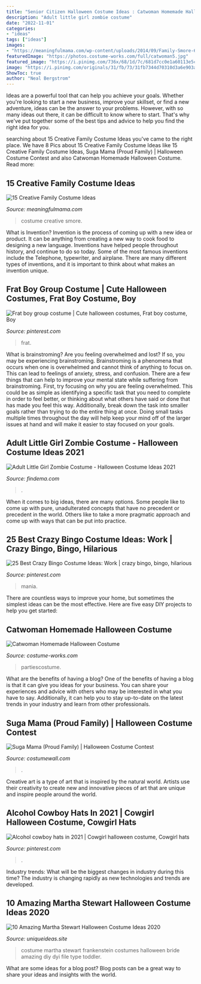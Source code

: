```yaml
---
title: "Senior Citizen Halloween Costume Ideas : Catwoman Homemade Halloween Costume"
description: "Adult little girl zombie costume"
date: "2022-11-01"
categories:
- "ideas"
tags: ["ideas"]
images:
- "https://meaningfulmama.com/wp-content/uploads/2014/09/Family-Smore-678x1024.jpg"
featuredImage: "https://photos.costume-works.com/full/catwoman5.jpg"
featured_image: "https://i.pinimg.com/736x/68/1d/7c/681d7cc0e1a60113e5c134dbf19e32d0.jpg"
image: "https://i.pinimg.com/originals/31/fb/73/31fb7344d70310d3a6e903ac7ddec5e4.jpg"
ShowToc: true
author: "Neal Bergstrom"
---
```



Ideas are a powerful tool that can help you achieve your goals. Whether you're looking to start a new business, improve your skillset, or find a new adventure, ideas can be the answer to your problems. However, with so many ideas out there, it can be difficult to know where to start. That's why we've put together some of the best tips and advice to help you find the right idea for you.

	

		
searching about 15 Creative Family Costume Ideas you've came to the right place. We have 8 Pics about 15 Creative Family Costume Ideas like 15 Creative Family Costume Ideas, Suga Mama (Proud Family) | Halloween Costume Contest and also Catwoman Homemade Halloween Costume. Read more:
		
    
## 15 Creative Family Costume Ideas

<img loading=lazy src="https://meaningfulmama.com/wp-content/uploads/2014/09/Family-Smore-678x1024.jpg" onerror="this.onerror=null;this.src='https://tse3.mm.bing.net/th?id=OIP.yrmhsDqPm7yKMwoTG02TNAHaLL&amp;pid=15.1';" alt="15 Creative Family Costume Ideas">

_Source: meaningfulmama.com_

>costume creative smore. 

	

What is Invention?
Invention is the process of coming up with a new idea or product. It can be anything from creating a new way to cook food to designing a new language. Inventions have helped people throughout history, and continue to do so today. Some of the most famous inventions include the Telephone, typewriter, and airplane. There are many different types of inventions, and it is important to think about what makes an invention unique.

    
## Frat Boy Group Costume | Cute Halloween Costumes, Frat Boy Costume, Boy

<img loading=lazy src="https://i.pinimg.com/736x/68/1d/7c/681d7cc0e1a60113e5c134dbf19e32d0.jpg" onerror="this.onerror=null;this.src='https://tse2.mm.bing.net/th?id=OIP.30Zh49iT6Wf2h8TcQ7vcSwHaJ4&amp;pid=15.1';" alt="Frat boy group costume | Cute halloween costumes, Frat boy costume, Boy">

_Source: pinterest.com_

>frat. 

	

What is brainstroming?
Are you feeling overwhelmed and lost? If so, you may be experiencing brainstroming. Brainstroming is a phenomena that occurs when one is overwhelmed and cannot think of anything to focus on. This can lead to feelings of anxiety, stress, and confusion. There are a few things that can help to improve your mental state while suffering from brainstroming. First, try focusing on why you are feeling overwhelmed. This could be as simple as identifying a specific task that you need to complete in order to feel better, or thinking about what others have said or done that has made you feel this way. Additionally, break down the task into smaller goals rather than trying to do the entire thing at once. Doing small tasks multiple times throughout the day will help keep your mind off of the larger issues at hand and will make it easier to stay focused on your goals.

    
## Adult Little Girl Zombie Costume - Halloween Costume Ideas 2021

<img loading=lazy src="https://findema.com/wp-content/uploads/2014/10/halloween_20144456.jpg" onerror="this.onerror=null;this.src='https://tse4.mm.bing.net/th?id=OIP.YqxyiOfBuBQY3nE-rGukfAHaKl&amp;pid=15.1';" alt="Adult Little Girl Zombie Costume - Halloween Costume Ideas 2021">

_Source: findema.com_

>. 

	

When it comes to big ideas, there are many options. Some people like to come up with pure, unadulterated concepts that have no precedent or precedent in the world. Others like to take a more pragmatic approach and come up with ways that can be put into practice. 

    
## 25 Best Crazy Bingo Costume Ideas: Work | Crazy Bingo, Bingo, Hilarious

<img loading=lazy src="https://i.pinimg.com/474x/fb/3d/a9/fb3da9930ecca045288354016e589769--bingo-costume-ideas.jpg" onerror="this.onerror=null;this.src='https://tse2.mm.bing.net/th?id=OIP.WE1C27pygoQob155edBAbwAAAA&amp;pid=15.1';" alt="25 Best Crazy Bingo Costume Ideas: Work | crazy bingo, bingo, hilarious">

_Source: pinterest.com_

>mania. 

	

There are countless ways to improve your home, but sometimes the simplest ideas can be the most effective. Here are five easy DIY projects to help you get started: 

    
## Catwoman Homemade Halloween Costume

<img loading=lazy src="https://photos.costume-works.com/full/catwoman5.jpg" onerror="this.onerror=null;this.src='https://tse3.mm.bing.net/th?id=OIP.31qV0rEQ-_tdqQtWrTsMgAAAAA&amp;pid=15.1';" alt="Catwoman Homemade Halloween Costume">

_Source: costume-works.com_

>partiescostume. 

	

What are the benefits of having a blog?
One of the benefits of having a blog is that it can give you ideas for your business. You can share your experiences and advice with others who may be interested in what you have to say. Additionally, it can help you to stay up-to-date on the latest trends in your industry and learn from other professionals.

    
## Suga Mama (Proud Family) | Halloween Costume Contest

<img loading=lazy src="https://costumewall.com/halloween-costume-contest/wp-content/uploads/2018/10/IMG_20181028_101459_554-1-1024x769.jpg" onerror="this.onerror=null;this.src='https://tse4.mm.bing.net/th?id=OIP.UP3Xwir1X77m10iC5Hv7egHaFj&amp;pid=15.1';" alt="Suga Mama (Proud Family) | Halloween Costume Contest">

_Source: costumewall.com_

>. 

	

Creative art is a type of art that is inspired by the natural world. Artists use their creativity to create new and innovative pieces of art that are unique and inspire people around the world.

    
## Alcohol Cowboy Hats In 2021 | Cowgirl Halloween Costume, Cowgirl Hats

<img loading=lazy src="https://i.pinimg.com/originals/31/fb/73/31fb7344d70310d3a6e903ac7ddec5e4.jpg" onerror="this.onerror=null;this.src='https://tse3.mm.bing.net/th?id=OIP.dZT84DLirL4fogGwqDSH2gHaEK&amp;pid=15.1';" alt="Alcohol cowboy hats in 2021 | Cowgirl halloween costume, Cowgirl hats">

_Source: pinterest.com_

>. 

	

Industry trends: What will be the biggest changes in industry during this time?
The industry is changing rapidly as new technologies and trends are developed.

    
## 10 Amazing Martha Stewart Halloween Costume Ideas 2020

<img loading=lazy src="https://www.uniqueideas.site/wp-content/uploads/dyi-martha-stewart-costume-bride-of-frankenstein-costumes-1.jpg" onerror="this.onerror=null;this.src='https://tse2.mm.bing.net/th?id=OIP.MVDqhv1aNRMuBiJMtA9s6wHaLE&amp;pid=15.1';" alt="10 Amazing Martha Stewart Halloween Costume Ideas 2020">

_Source: uniqueideas.site_

>costume martha stewart frankenstein costumes halloween bride amazing diy dyi file type toddler. 

	

What are some ideas for a blog post?
Blog posts can be a great way to share your ideas and insights with the world.

